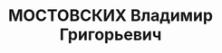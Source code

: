 ---
title: МОСТОВСКИХ Владимир Григорьевич
description: 'Род. в 1901, Белозерский р-н, с. Скаты, русский, б/п. Проживал: Белозерский
  р-н. Заведующий Белозерским райзо.

  Арестован 29.09.1937. Обв. по ст. 58-7, 8, 11 по обвинению в антисоветской агитации.
  Приговор: Верховный суд СССР, 28.12.1937 – ВМН.

  Реабилитирован верховным судом СССР 08.02.1958'
---